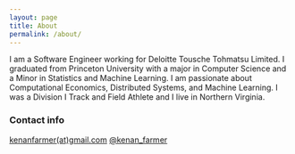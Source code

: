 ```yaml
---
layout: page
title: About
permalink: /about/
---
```


I am a Software Engineer working for Deloitte Tousche Tohmatsu Limited. I graduated from Princeton University with a major in Computer Science and a Minor in Statistics and Machine Learning. I am passionate about Computational Economics, Distributed Systems, and Machine Learning. I was a Division I Track and Field Athlete and I live in Northern Virginia.

<!--## Places I've Been

Spain, France, Monaco, Croatia, Hungary, Austria, Switzerland, Costa Rica
 include pictures -->


### Contact info
[kenanfarmer(at)gmail.com](mailto:kenanfarmer@gmail.com)
[@kenan_farmer](https://twitter.com/kenan_farmer)
